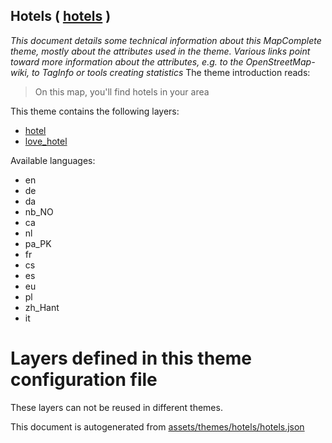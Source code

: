 [//]: # (WARNING: this file is automatically generated. Please find the sources at the bottom and edit those sources)

## Hotels ( [hotels](https://mapcomplete.org/hotels) )
_This document details some technical information about this MapComplete theme, mostly about the attributes used in the theme. Various links point toward more information about the attributes, e.g. to the OpenStreetMap-wiki, to TagInfo or tools creating statistics_
The theme introduction reads:

> On this map, you'll find hotels in your area

This theme contains the following layers:


 - [hotel](../Layers/hotel.md)
 - [love_hotel](../Layers/love_hotel.md)


Available languages:


 - en
 - de
 - da
 - nb_NO
 - ca
 - nl
 - pa_PK
 - fr
 - cs
 - es
 - eu
 - pl
 - zh_Hant
 - it


# Layers defined in this theme configuration file
These layers can not be reused in different themes.


This document is autogenerated from [assets/themes/hotels/hotels.json](https://github.com/pietervdvn/MapComplete/blob/develop/assets/themes/hotels/hotels.json)
